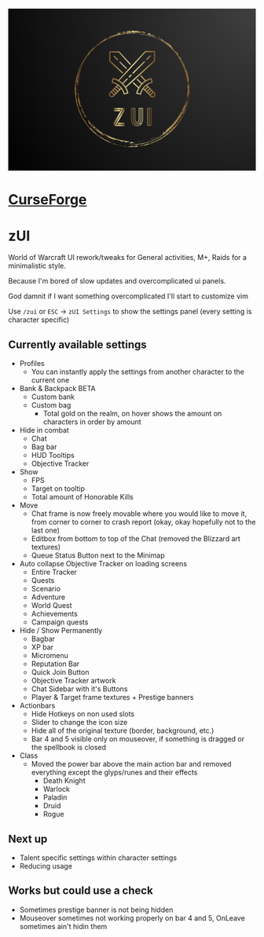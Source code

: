 ![zUI](https://github.com/zstenger93/zUI/blob/master/core/images/zUI_git.png)

# [CurseForge](https://www.curseforge.com/wow/addons/zui-quality-of-life-settings)

# zUI
World of Warcraft UI rework/tweaks for General activities, M+, Raids for a minimalistic style.

Because I'm bored of slow updates and overcomplicated ui panels.

God damnit if I want something overcomplicated I'll start to customize vim

Use `/zui` or `ESC` -> `zUI Settings` to show the settings panel (every setting is character specific)

## Currently available settings

- Profiles
    - You can instantly apply the settings from another character to the current one
- Bank & Backpack BETA
    - Custom bank
    - Custom bag
        - Total gold on the realm, on hover shows the amount on characters in order by amount
- Hide in combat
    - Chat
    - Bag bar
    - HUD Tooltips
    - Objective Tracker
- Show
    - FPS
    - Target on tooltip
    - Total amount of Honorable Kills
- Move
    - Chat frame is now freely movable where you would like to move it, from corner to corner to crash report (okay, okay hopefully not to the last one)
    - Editbox from bottom to top of the Chat (removed the Blizzard art textures)
    - Queue Status Button next to the Minimap
- Auto collapse Objective Tracker on loading screens
    - Entire Tracker
    - Quests
    - Scenario
    - Adventure
    - World Quest
    - Achievements
    - Campaign quests
- Hide / Show Permanently
    - Bagbar
    - XP bar
    - Micromenu
    - Reputation Bar
    - Quick Join Button
    - Objective Tracker artwork
    - Chat Sidebar with it's Buttons
    - Player & Target frame textures + Prestige banners
- Actionbars
    - Hide Hotkeys on non used slots
    - Slider to change the icon size
    - Hide all of the original texture (border, background, etc.)
    - Bar 4 and 5 visible only on mouseover, if something is dragged or the spellbook is closed
- Class
    - Moved the power bar above the main action bar and removed everything except the glyps/runes and their effects
        - Death Knight
        - Warlock
        - Paladin
        - Druid
        - Rogue

## Next up

- Talent specific settings within character settings
- Reducing usage

## Works but could use a check

- Sometimes prestige banner is not being hidden
- Mouseover sometimes not working properly on bar 4 and 5, OnLeave sometimes ain't hidin them


